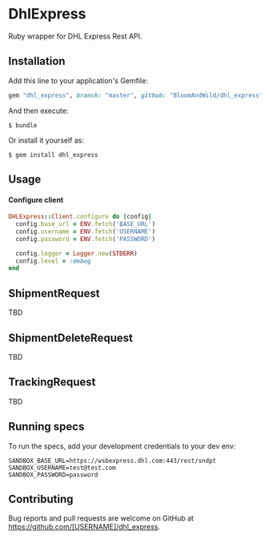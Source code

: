 # DhlExpress

Ruby wrapper for DHL Express Rest API.


## Installation

Add this line to your application's Gemfile:

```ruby
gem "dhl_express", branch: "master", github: "BloomAndWild/dhl_express"
```

And then execute:

    $ bundle

Or install it yourself as:

    $ gem install dhl_express

## Usage

#### Configure client

```ruby
DHLExpress::Client.configure do |config|
  config.base_url = ENV.fetch('BASE_URL')
  config.username = ENV.fetch('USERNAME')
  config.password = ENV.fetch('PASSWORD')

  config.logger = Logger.new(STDERR)
  config.level = :debug
end
```

## ShipmentRequest

TBD

## ShipmentDeleteRequest

TBD

## TrackingRequest

TBD

## Running specs

To run the specs, add your development credentials to your dev env: 
```
SANDBOX_BASE_URL=https://wsbexpress.dhl.com:443/rest/sndpt
SANDBOX_USERNAME=test@test.com
SANDBOX_PASSWORD=password
```

## Contributing

Bug reports and pull requests are welcome on GitHub at https://github.com/[USERNAME]/dhl_express.

